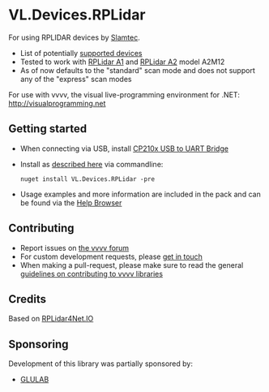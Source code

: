 # VL.Devices.RPLidar

For using RPLIDAR devices by [Slamtec](http://slamtec.com).  
- List of potentially [supported devices](https://github.com/slamtec/rplidar_sdk?tab=readme-ov-file#supported-platforms)
- Tested to work with [RPLidar A1](https://www.slamtec.com/en/Lidar/A1) and [RPLidar A2](https://www.slamtec.com/en/Lidar/A2) model A2M12
- As of now defaults to the "standard" scan mode and does not support any of the "express" scan modes

For use with vvvv, the visual live-programming environment for .NET: http://visualprogramming.net

## Getting started
- When connecting via USB, install [CP210x USB to UART Bridge](https://www.silabs.com/documents/public/software/CP210x_Universal_Windows_Driver.zip) 
- Install as [described here](https://thegraybook.vvvv.org/reference/hde/managing-nugets.html) via commandline:

    `nuget install VL.Devices.RPLidar -pre`

- Usage examples and more information are included in the pack and can be found via the [Help Browser](https://thegraybook.vvvv.org/reference/hde/findinghelp.html)

## Contributing
- Report issues on [the vvvv forum](https://discourse.vvvv.org/c/vvvv-gamma/28)
- For custom development requests, please [get in touch](mailto:devvvvs@vvvv.org)
- When making a pull-request, please make sure to read the general [guidelines on contributing to vvvv libraries](https://thegraybook.vvvv.org/reference/extending/contributing.html)

## Credits
Based on [RPLidar4Net.IO](https://www.nuget.org/packages/RPLidar4Net.IO)

## Sponsoring
Development of this library was partially sponsored by:  
* [GLULAB](http://www.glulab.com/)
